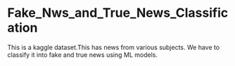 # Fake_Nws_and_True_News_Classification

This is a kaggle dataset.This has news from various subjects. We have to classify it into fake and true news using ML models.
